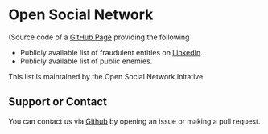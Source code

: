 # Open Social Network
(Source code of a [GitHub Page](https://opensocialnetwork.github.io/opensocialnetwork/) providing the following

- Publicly available list of fraudulent entities on [LinkedIn](https://linkedin.com/).
- Publicly available list of public enemies.

This list is maintained by the Open Social Network Initative.

## Support or Contact

You can contact us via [Github](https://github.com/) by opening an issue or making a pull request.

